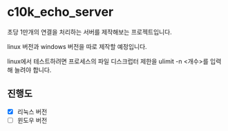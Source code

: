 # c10k_echo_server

초당 1만개의 연결을 처리하는 서버를 제작해보는 프로젝트입니다.

linux 버전과 windows 버전을 따로 제작할 예정입니다.

linux에서 테스트하려면 프로세스의 파일 디스크럽터 제한을 ulimit -n <개수>를 입력해 늘려야 합니다.

## 진행도
- [x] 리눅스 버전
- [ ] 윈도우 버전